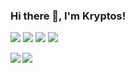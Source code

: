 ### Hi there 👋, I'm Kryptos! 

[![](https://img.shields.io/badge/OS-Linux-informational?style=flat&logoColor=white&color=F0B90D)](https://kernel.org)
[![](https://img.shields.io/badge/OS-Windows-informational?style=flat&logoColor=white&color=0072cb)](https://windows.com)
[![](https://img.shields.io/badge/Distro-Bedrock-informational?style=flat&logoColor=white&color=d0d0d0)](https://bedrocklinux.org)
[![](https://img.shields.io/badge/PID%201-Arch%20Linux-informational?style=flat&logoColor=white&color=1793d1)](https://www.archlinux.org)

<a href="#">
  <img align="left" src="https://github-readme-stats.vercel.app/api?username=Kryptos-123&show_icons=true&theme=github_dark" />
</a>
<a href="#">
  <img align="left" src="https://github-readme-stats.vercel.app/api/top-langs/?username=Kryptos-123&theme=github_dark" />
</a>
